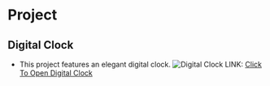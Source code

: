 # Project
## Digital Clock
- This project features an elegant digital clock.
![Digital Clock](https://github.com/sanjoshsatsangi/Digital-Clock/assets/154961435/681844dc-901e-4907-8e44-f09646907f9e)
LINK: [Click To Open Digital Clock](https://digitalclocksanjosh.netlify.app/)
